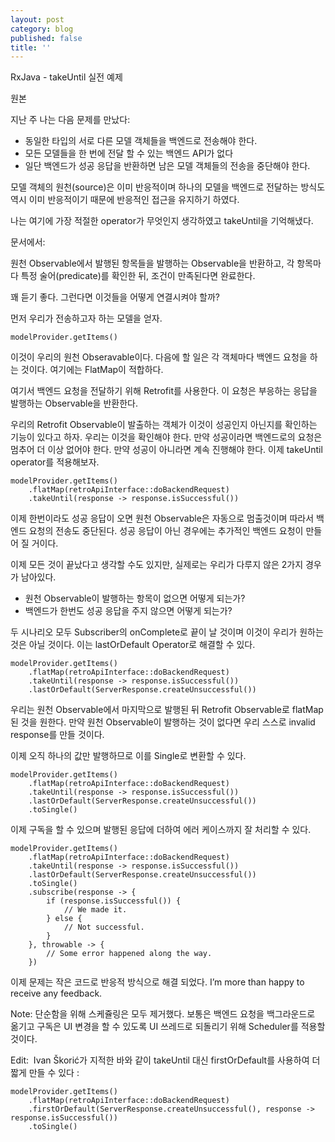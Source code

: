 ```yaml
---
layout: post
category: blog
published: false
title: ''
---
```

RxJava - takeUntil 실전 예제

원본

지난 주 나는 다음 문제를 만났다:

- 동일한 타입의 서로 다른 모델 객체들을 백엔드로 전송해야 한다.
- 모든 모델들을 한 번에 전달 할 수 있는 백엔드 API가 없다
- 일단 백엔드가 성공 응답을 반환하면 남은 모델 객체들의 전송을 중단해야 한다.

모델 객체의 원천(source)은 이미 반응적이며 하나의 모델을 백엔드로 전달하는 방식도 역시 이미 반응적이기 때문에 반응적인 접근을 유지하기 하였다.

나는 여기에 가장 적절한 operator가 무엇인지 생각하였고 takeUntil을 기억해냈다.

문서에서:

원천 Observable에서 발행된 항목들을 발행하는 Observable을 반환하고, 각 항목마다 특정 술어(predicate)를 확인한 뒤, 조건이 만족된다면 완료한다.

꽤 듣기 좋다. 그런다면 이것들을 어떻게 연결시켜야 할까?

먼저 우리가 전송하고자 하는 모델을 얻자.

    modelProvider.getItems()

이것이 우리의 원천 Obseravable이다. 다음에 할 일은 각 객체마다 백엔드 요청을 하는 것이다. 여기에는 FlatMap이 적합하다.

여기서 백엔드 요청을 전달하기 위해 Retrofit를 사용한다. 이 요청은 부응하는 응답을 발행하는 Observable을 반환한다.

우리의 Retrofit Observable이 발출하는 객체가 이것이 성공인지 아닌지를 확인하는 기능이 있다고 하자. 우리는 이것을 확인해야 한다. 만약 성공이라면 백엔드로의 요청은  멈추어 더 이상 없어야 한다. 만약 성공이 아니라면 계속 진행해야 한다. 이제 takeUntil operator를 적용해보자.

    modelProvider.getItems()
        .flatMap(retroApiInterface::doBackendRequest)
        .takeUntil(response -> response.isSuccessful())

이제 한번이라도 성공 응답이 오면 원천 Observable은 자동으로 멈출것이며 따라서 백엔드 요청의 전송도 중단된다. 성공 응답이 아닌 경우에는 추가적인 백엔드 요청이 만들어 질 거이다.

이제 모든 것이 끝났다고 생각할 수도 있지만, 실제로는 우리가 다루지 않은 2가지 경우가 남아있다.

- 원천 Observable이 발행하는 항목이 없으면 어떻게 되는가?
- 백엔드가 한번도 성공 응답을 주지 않으면 어떻게 되는가?

두 시나리오 모두 Subscriber의 onComplete로 끝이 날 것이며 이것이 우리가 원하는 것은 아닐 것이다. 이는 lastOrDefault Operator로 해결할 수 있다.

    modelProvider.getItems()
        .flatMap(retroApiInterface::doBackendRequest)
        .takeUntil(response -> response.isSuccessful())
        .lastOrDefault(ServerResponse.createUnsuccessful())

우리는 원천 Observable에서 마지막으로 발행된 뒤 Retrofit Observable로 flatMap된 것을 원한다. 만약 원천 Observable이 발행하는 것이 없다면 우리 스스로 invalid response를 만들 것이다.

이제 오직 하나의 값만 발행하므로 이를 Single로 변환할 수 있다.

    modelProvider.getItems()
        .flatMap(retroApiInterface::doBackendRequest)
        .takeUntil(response -> response.isSuccessful())
        .lastOrDefault(ServerResponse.createUnsuccessful())
        .toSingle()

이제 구독을 할 수 있으며 발행된 응답에 더하여 에러 케이스까지 잘 처리할 수 있다.

    modelProvider.getItems()
        .flatMap(retroApiInterface::doBackendRequest)
        .takeUntil(response -> response.isSuccessful())
        .lastOrDefault(ServerResponse.createUnsuccessful())
        .toSingle()
        .subscribe(response -> {
            if (response.isSuccessful()) {
                // We made it.
            } else {
                // Not successful.
            }
        }, throwable -> {
            // Some error happened along the way.
        })

이제 문제는 작은 코드로 반응적 방식으로 해결 되었다. I’m more than happy to receive any feedback.

Note: 단순함을 위해 스케쥴링은 모두 제거했다. 보통은 백엔드 요청을 백그라운드로 옮기고 구독은 UI 변경을 할 수 있도록 UI 쓰레드로 되돌리기 위해 Scheduler를 적용할 것이다.

Edit:  Ivan Škorić가 지적한 바와 같이 takeUntil 대신 firstOrDefault를 사용하여 더 짧게 만들 수 있다 :

    modelProvider.getItems()
        .flatMap(retroApiInterface::doBackendRequest)
        .firstOrDefault(ServerResponse.createUnsuccessful(), response -> response.isSuccessful())
        .toSingle()


